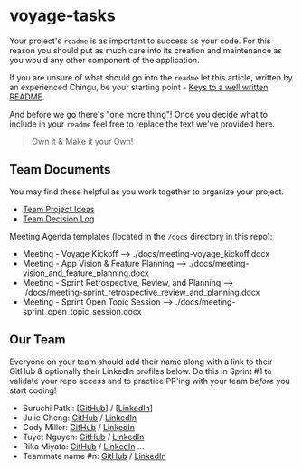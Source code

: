 # voyage-tasks

Your project's `readme` is as important to success as your code. For 
this reason you should put as much care into its creation and maintenance
as you would any other component of the application.

If you are unsure of what should go into the `readme` let this article,
written by an experienced Chingu, be your starting point - 
[Keys to a well written README](https://tinyurl.com/yk3wubft).

And before we go there's "one more thing"! Once you decide what to include
in your `readme` feel free to replace the text we've provided here.

> Own it & Make it your Own!

## Team Documents

You may find these helpful as you work together to organize your project.

- [Team Project Ideas](./docs/team_project_ideas.md)
- [Team Decision Log](./docs/team_decision_log.md)

Meeting Agenda templates (located in the `/docs` directory in this repo):

- Meeting - Voyage Kickoff --> ./docs/meeting-voyage_kickoff.docx
- Meeting - App Vision & Feature Planning --> ./docs/meeting-vision_and_feature_planning.docx
- Meeting - Sprint Retrospective, Review, and Planning --> ./docs/meeting-sprint_retrospective_review_and_planning.docx
- Meeting - Sprint Open Topic Session --> ./docs/meeting-sprint_open_topic_session.docx

## Our Team

Everyone on your team should add their name along with a link to their GitHub
& optionally their LinkedIn profiles below. Do this in Sprint #1 to validate
your repo access and to practice PR'ing with your team *before* you start
coding!

- Suruchi Patki: [[GitHub](https://github.com/Supatki)] / [[LinkedIn](https://www.linkedin.com/in/suruchi-patki-b0710b195/)]
- Julie Cheng: [GitHub](https://github.com/jucheng925) / [LinkedIn](https://www.linkedin.com/in/juliecheng925/)
- Cody Miller: [GitHub](https://github.com/CJMiller17) / [LinkedIn](https://www.linkedin.com/in/cjmiller17/)
- Tuyet Nguyen: [GitHub](https://github.com/hongtuyet91) / [LinkedIn](https://www.linkedin.com/in/nguyen-tuyet/)
- Rika Miyata: [GitHub](https://github.com/Tayrika) / [LinkedIn](https://www.linkedin.com/in/rika-miyata-4bab99243/)
   ...
- Teammate name #n: [GitHub](https://github.com/ghaccountname) / [LinkedIn](https://linkedin.com/in/liaccountname)
